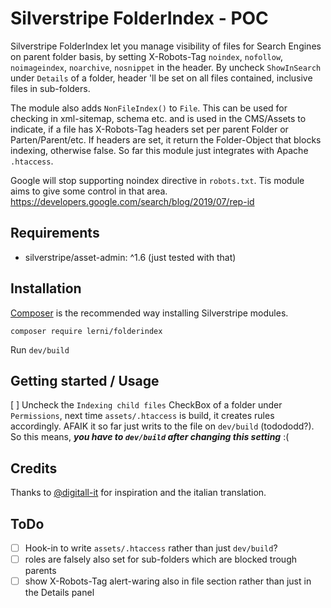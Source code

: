 # Silverstripe FolderIndex - POC
Silverstripe FolderIndex let you manage visibility of files for Search Engines on parent folder basis, by setting X-Robots-Tag `noindex`, `nofollow`, `noimageindex`, `noarchive`, `nosnippet` in the header. By uncheck `ShowInSearch` under `Details` of a folder, header 'll be set on all files contained, inclusive files in sub-folders.

The module also adds `NonFileIndex()` to `File`. This can be used for checking in xml-sitemap, schema etc. and is used in the CMS/Assets to indicate, if a file has X-Robots-Tag headers set per parent Folder or Parten/Parent/etc. If headers are set, it return the Folder-Object that blocks indexing, otherwise false. So far this module just integrates with Apache `.htaccess`.

Google will stop supporting noindex directive in `robots.txt`. Tis module aims to give some control in that area.
https://developers.google.com/search/blog/2019/07/rep-id

## Requirements
- silverstripe/asset-admin: ^1.6 (just tested with that)

## Installation
[Composer](https://getcomposer.org/) is the recommended way installing Silverstripe modules.

`composer require lerni/folderindex`

Run `dev/build`

## Getting started / Usage
[ ] Uncheck the `Indexing child files` CheckBox of a folder under `Permissions`, next time `assets/.htaccess` is build, it creates rules accordingly. AFAIK it so far just writs to the file on `dev/build` (todododd?). So this means, ***you have to `dev/build` after changing this setting*** :(

## Credits
Thanks to [@digitall-it](https://github.com/digitall-it/) for inspiration and the italian translation.

## ToDo
- [ ] Hook-in to write `assets/.htaccess` rather than just `dev/build`?
- [ ] roles are falsely also set for sub-folders which are blocked trough parents
- [ ] show X-Robots-Tag alert-waring also in file section rather than just in the Details panel
